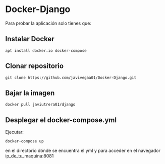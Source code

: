 # Docker-Django

Para probar la aplicación solo tienes que:  
## Instalar Docker  
    apt install docker.io docker-compose    
## Clonar repositorio
    git clone https://github.com/javivegaa01/Docker-Django.git
## Bajar la imagen
    docker pull javiutrera01/django
## Desplegar el docker-compose.yml
Ejecutar:

    docker-compose up  
en el directorio dónde se encuentra el yml y para acceder en el navegador ip_de_tu_maquina:8081
